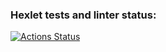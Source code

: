 ### Hexlet tests and linter status:
[![Actions Status](https://github.com/alony/rails-project-lvl2/workflows/hexlet-check/badge.svg)](https://github.com/alony/rails-project-lvl2/actions)